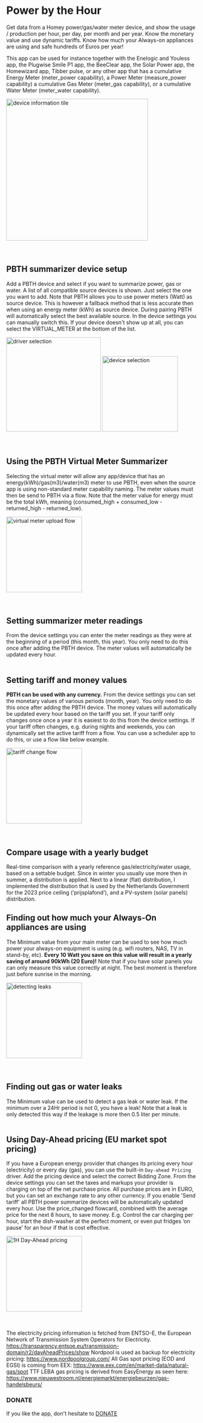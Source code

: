 # Power by the Hour

Get data from a Homey power/gas/water meter device, and show the usage / production per hour, per day, per month and per year. Know the monetary value and use dynamic tariffs. Know how much your Always-on appliances are using and safe hundreds of Euros per year!

This app can be used for instance together with the Enelogic and Youless app, the Plugwise Smile P1 app, the BeeClear app, the Solar Power app, the Homewizard app, Tibber pulse, or any other app that has a cumulative Energy Meter (meter_power capability), a Power Meter (measure_power capability) a cumulative Gas Meter (meter_gas capability), or a cumulative Water Meter (meter_water capability).

<img src="https://global.discourse-cdn.com/business4/uploads/athom/original/3X/5/5/55d1f95545e8389c18729221bf901a71321811fb.jpeg" alt="device information tile" width="375"/>
 <br>
 <br>
 <br>

## PBTH summarizer device setup
Add a PBTH device and select if you want to summarize power, gas or water. A list of all compatible source devices is shown. Just select the one you want to add. Note that PBTH allows you to use power meters (Watt) as source device. This is however a fallback method that is less accurate then when using an energy meter (kWh) as source device. During pairing PBTH will automatically select the best available source. In the device settings you can manually switch this. If your device doesn't show up at all, you can select the VIRTUAL_METER at the bottom of the list. 

<img src="https://global.discourse-cdn.com/business4/uploads/athom/original/3X/1/2/12a1275dde87ca9c92c8d79ce12db4f586e2866b.jpeg" alt="driver selection" width="250"/>
<img src="https://global.discourse-cdn.com/business4/uploads/athom/optimized/3X/5/0/50cf03f760502098a2a017832b2b1aeb9948c6d5_2_225x500.jpeg" alt="device selection" width="200"/>  
<br>
<br>
<br>

## Using the PBTH Virtual Meter Summarizer
Selecting the virtual meter will allow any app/device that has an energy(kWh)/gas(m3)/water(m3) meter to use PBTH, even when the source app is using non-standard meter capability naming. The meter values must then be send to PBTH via a flow. Note that the meter value for energy must be the total kWh, meaning (consumed_high + consumed_low - returned_high - returned_low).

<img src="https://global.discourse-cdn.com/business4/uploads/athom/original/3X/5/5/55e82da0ff03a2e8357db5e83bf71d458e72040b.png" alt="virtual meter upload flow" width="200"/>  
 <br>
 <br>
 <br>

## Setting summarizer meter readings
From the device settings you can enter the meter readings as they were at the beginning of a period (this month, this year). You only need to do this once after adding the PBTH device. The meter values will automatically be updated every hour.  
<br>

## Setting tariff and money values
**PBTH can be used with any currency.** From the device settings you can set the monetary values of various periods (month, year). You only need to do this once after adding the PBTH device. The money values will automatically be updated every hour based on the tariff you set. If your tariff only changes once once a year it is easiest to do this from the device settings. If your tariff often changes, e.g. during nights and weekends, you can dynamically set the active tariff from a flow. You can use a scheduler app to do this, or use a flow like below example.  

<img src="https://global.discourse-cdn.com/business4/uploads/athom/original/3X/4/d/4d66a18295c0e18112eed0150d22ca9864a2773c.jpeg" alt="tariff change flow" width="200"/> 
<br>
<br>
<br>

## Compare usage with a yearly budget
Real-time comparison with a yearly reference gas/electricity/water usage, based on a settable budget. Since in winter you usually use more then in summer, a distribution is applied. Next to a linear (flat) distribution, I implemented the distribution that is used by the Netherlands Government for the 2023 price ceiling (‘prijsplafond’), and a PV-system (solar panels) distribution.

## Finding out how much your Always-On appliances are using
The Minimum value from your main meter can be used to see how much power your always-on equipment is using (e.g. wifi routers, NAS, TV in stand-by, etc). **Every 10 Watt you save on this value will result in a yearly saving of around 90kWh (20 Euro)!** Note that if you have solar panels you can only measure this value correctly at night. The best moment is therefore just before sunrise in the morning.

<img src="https://global.discourse-cdn.com/business4/uploads/athom/original/3X/2/3/238b5a7c7a3495dd4e375d5b8f3621ccc97b8bf6.jpeg" alt="detecting leaks" width="200"/>  
<br>
<br>
<br>

## Finding out gas or water leaks
The Minimum value can be used to detect a gas leak or water leak. If the minimum over a 24Hr period is not 0, you have a leak! Note that a leak is only detected this way if the leakage is more then 0.5 liter per minute.
<br>
<br>

## Using Day-Ahead pricing (EU market spot pricing)
If you have a European energy provider that changes its pricing every hour (electricity) or every day (gas), you can use the built-in `Day-ahead Pricing` driver. Add the pricing device and select the correct Bidding Zone.
From the device settings you can set the taxes and markups your provider is charging on top of the net purchase price. All purchase prices are in EURO, but you can set an exchange rate to any other currency. If you enable 'Send tariff' all PBTH power summarize devices will be automatically updated every hour. Use the price_changed flowcard, combined with the average price for the next 8 hours, to save money. E.g. Control the car charging per hour, start the dish-washer at the perfect moment, or even put fridges ‘on pause’ for an hour if that is cost effective.

<img src="https://global.discourse-cdn.com/business4/uploads/athom/original/3X/b/5/b536b76cdb308d7d3745e087f17280ac481600b4.jpeg" alt="1H Day-Ahead pricing" width="200"/> 
<br>
<br>
<br>

The electricity pricing information is fetched from ENTSO-E, the European Network of Transmission System Operators for Electricity. https://transparency.entsoe.eu/transmission-domain/r2/dayAheadPrices/show
Nordpool is used as backup for electricity pricing: https://www.nordpoolgroup.com/
All Gas spot pricing (EOD and EGSI) is coming from EEX: https://www.eex.com/en/market-data/natural-gas/spot
TTF LEBA gas pricing is derived from EasyEnergy as seen here: https://www.nieuwestroom.nl/energiemarkt/energiebeurzen/gas-handelsbeurs/

### DONATE
If you like the app, don't hesitate to [DONATE](https://www.paypal.me/gruijter)